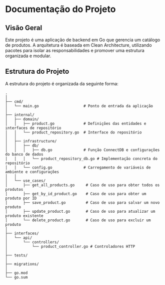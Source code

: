 # Documentação do Projeto

## Visão Geral

Este projeto é uma aplicação de backend em Go que gerencia um catálogo de produtos. A arquitetura é baseada em Clean Architecture, utilizando pacotes para isolar as responsabilidades e promover uma estrutura organizada e modular.

## Estrutura do Projeto

A estrutura do projeto é organizada da seguinte forma:

```
.
│
├── cmd/
│   └── main.go                    # Ponto de entrada da aplicação
│
├── internal/
│   ├── domain/
│   │   ├── product.go             # Definições das entidades e interfaces de repositório
│   │   └── product_repository.go  # Interface do repositório
│   │
│   ├── infrastructure/
│   │   ├── db/
│   │   │   ├── db.go              # Função ConnectDB e configurações do banco de dados
│   │   │   └── product_repository_db.go # Implementação concreta do repositório
│   │   └── config.go              # Carregamento de variáveis de ambiente e configurações
│   │
│   └── use_cases/
│       ├── get_all_products.go     # Caso de uso para obter todos os produtos
│       ├── get_by_id_product.go    # Caso de uso para obter um produto por ID
│       ├── save_product.go         # Caso de uso para salvar um novo produto
│       ├── update_product.go       # Caso de uso para atualizar um produto existente
│       └── delete_product.go       # Caso de uso para excluir um produto
│
├── interfaces/
│   └── api/
│       └── controllers/
│           └── product_controller.go # Controladores HTTP
│
├── tests/
│
├── migrations/
│
├── go.mod
└── go.sum
```
